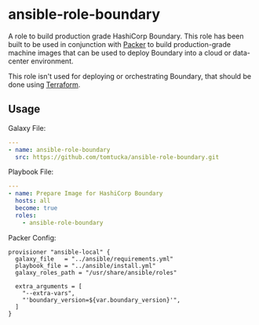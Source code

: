# ansible-role-boundary

A role to build production grade HashiCorp Boundary. This role has been built to be used in conjunction
with [Packer](https://packer.io/) to build production-grade machine images that can be used to deploy Boundary into a cloud or data-center environment.

This role isn't used for deploying or orchestrating Boundary, that should be done using [Terraform](https://terraform.io/).


## Usage

Galaxy File:
```yml
---
- name: ansible-role-boundary
  src: https://github.com/tomtucka/ansible-role-boundary.git

```

Playbook File:
```yml
---
- name: Prepare Image for HashiCorp Boundary
  hosts: all
  become: true
  roles:
    - ansible-role-boundary

```

Packer Config:
```hcl
provisioner "ansible-local" {
  galaxy_file   = "../ansible/requirements.yml"
  playbook_file = "../ansible/install.yml"
  galaxy_roles_path = "/usr/share/ansible/roles"

  extra_arguments = [
    "--extra-vars",
    "'boundary_version=${var.boundary_version}'",
  ]
}
```
